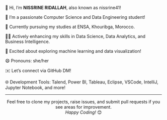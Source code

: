 👋 Hi, I’m **NISSRINE RIDALLAH**, also known as nissrine41!  
  
🔭 I’m a passionate Computer Science and Data Engineering student!  
  
🌱 Currently pursuing my studies at ENSA, Khouribga, Morocco.  
  
👩‍💻 Actively enhancing my skills in Data Science, Data Analytics, and Business Intelligence.  
  
🚀 Excited about exploring machine learning and data visualization!  
  
😄 Pronouns: she/her  
  
✉️ Let’s connect via GitHub DM!  
  
🌐 Development Tools: Talend, Power BI, Tableau, Eclipse, VSCode, IntelliJ, Jupyter Notebook, and more!  
  
<hr>  
  
<div align="center">  
Feel free to clone my projects, raise issues, and submit pull requests if you see areas for improvement. <br>  
<i>Happy Coding!</i> 😊  
